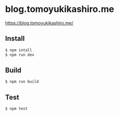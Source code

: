 # blog.tomoyukikashiro.me

https://blog.tomoyukikashiro.me/

## Install

```bash
$ npm intall
$ npm run dev
```

## Build

```bash
$ npm run build
```

## Test
```bash
$ npm test
```
